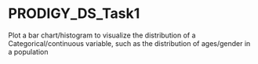 # PRODIGY_DS_Task1
Plot a bar chart/histogram to visualize the distribution of a Categorical/continuous variable, such as the distribution of ages/gender in a population
